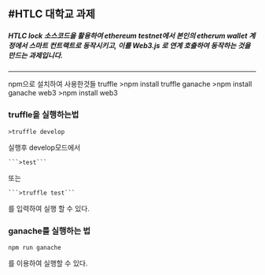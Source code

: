 #HTLC 대학교 과제
-------------------------------------------

##### HTLC lock 소스코드을 활용하여 ethereum testnet에서 본인의 etherum wallet 계정에서 스마트 컨트랙트로 동작시키고, 이를 Web3.js 로 연계 호출하여 동작하는 것을 만드는 과제입니다.
------------------------------

npm으로 설치하여 사용한것들
truffle 
    >npm install truffle
ganache
    >npm install ganache
web3
    >npm install web3

### truffle을 실행하는법

    >truffle develop

실행후 develop모드에서 

    ```>test```

또는

    ```>truffle test```

를 입력하여 실행 할 수 있다.

### ganache를 실행하는 법
    npm run ganache
를 이용하여 실행할 수 있다.